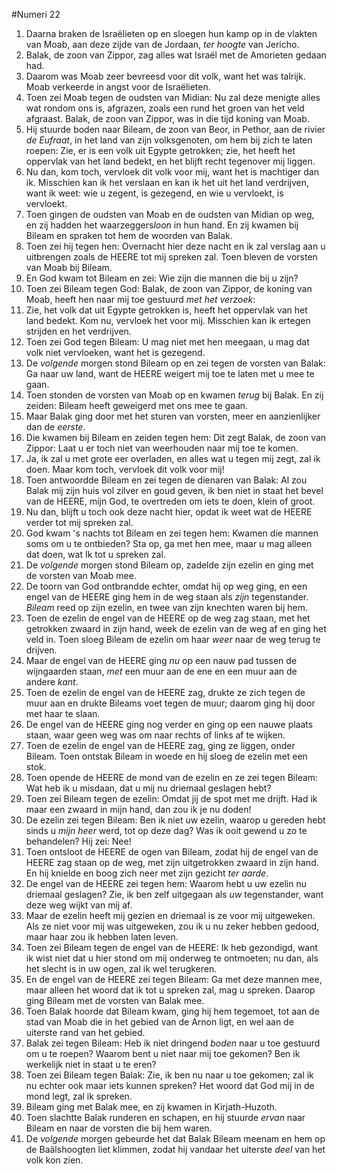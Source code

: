 #Numeri 22
1. Daarna braken de Israëlieten op en sloegen hun kamp op in de vlakten van Moab, aan deze zijde van de Jordaan, *ter hoogte* van Jericho.
2. Balak, de zoon van Zippor, zag alles wat Israël met de Amorieten gedaan had.
3. Daarom was Moab zeer bevreesd voor dit volk, want het was talrijk. Moab verkeerde in angst voor de Israëlieten.
4. Toen zei Moab tegen de oudsten van Midian: Nu zal deze menigte alles wat rondom ons is, afgrazen, zoals een rund het groen van het veld afgraast. Balak, de zoon van Zippor, was in die tijd koning van Moab.
5. Hij stuurde boden naar Bileam, de zoon van Beor, in Pethor, aan de rivier *de Eufraat*, in het land van zijn volksgenoten, om hem bij zich te laten roepen: Zie, er is een volk uit Egypte getrokken; zie, het heeft het oppervlak van het land bedekt, en het blijft recht tegenover mij liggen.
6. Nu dan, kom toch, vervloek dit volk voor mij, want het is machtiger dan ik. Misschien kan ik het verslaan en kan ik het uit het land verdrijven, want ik weet: wie u zegent, is gezegend, en wie u vervloekt, is vervloekt.
7. Toen gingen de oudsten van Moab en de oudsten van Midian op weg, en zij hadden het waarzeggers*loon* in hun hand. En zij kwamen bij Bileam en spraken tot hem de woorden van Balak.
8. Toen zei hij tegen hen: Overnacht hier deze nacht en ik zal verslag aan u uitbrengen zoals de HEERE tot mij spreken zal. Toen bleven de vorsten van Moab bij Bileam.
9. En God kwam tot Bileam en zei: Wie zijn die mannen die bij u zijn?
10. Toen zei Bileam tegen God: Balak, de zoon van Zippor, de koning van Moab, heeft hen naar mij toe gestuurd *met het verzoek*:
11. Zie, het volk dat uit Egypte getrokken is, heeft het oppervlak van het land bedekt. Kom nu, vervloek het voor mij. Misschien kan ik ertegen strijden en het verdrijven.
12. Toen zei God tegen Bileam: U mag niet met hen meegaan, u mag dat volk niet vervloeken, want het is gezegend.
13. De *volgende* morgen stond Bileam op en zei tegen de vorsten van Balak: Ga naar uw land, want de HEERE weigert mij toe te laten met u mee te gaan.
14. Toen stonden de vorsten van Moab op en kwamen *terug* bij Balak. En zij zeiden: Bileam heeft geweigerd met ons mee te gaan.
15. Maar Balak ging door met het sturen van vorsten, meer en aanzienlijker dan de *eerste*.
16. Die kwamen bij Bileam en zeiden tegen hem: Dit zegt Balak, de zoon van Zippor: Laat u er toch niet van weerhouden naar mij toe te komen.
17. Ja, ik zal u met grote eer overladen, en alles wat u tegen mij zegt, zal ik doen. Maar kom toch, vervloek dit volk voor mij!
18. Toen antwoordde Bileam en zei tegen de dienaren van Balak: Al zou Balak mij zijn huis vol zilver en goud geven, ik ben niet in staat het bevel van de HEERE, mijn God, te overtreden om iets te doen, klein of groot.
19. Nu dan, blijft u toch ook deze nacht hier, opdat ik weet wat de HEERE verder tot mij spreken zal.
20. God kwam 's nachts tot Bileam en zei tegen hem: Kwamen die mannen soms om u te ontbieden? Sta op, ga met hen mee, maar u mag alleen dat doen, wat Ik tot u spreken zal.
21. De *volgende* morgen stond Bileam op, zadelde zijn ezelin en ging met de vorsten van Moab mee.
22. De toorn van God ontbrandde echter, omdat hij op weg ging, en een engel van de HEERE ging hem in de weg staan als *zijn* tegenstander. *Bileam* reed op zijn ezelin, en twee van zijn knechten waren bij hem.
23. Toen de ezelin de engel van de HEERE op de weg zag staan, met het getrokken zwaard in zijn hand, week de ezelin van de weg af en ging het veld in. Toen sloeg Bileam de ezelin om haar *weer* naar de weg terug te drijven.
24. Maar de engel van de HEERE ging *nu* op een nauw pad tussen de wijngaarden staan, *met* een muur aan de ene en een muur aan de andere *kant*.
25. Toen de ezelin de engel van de HEERE zag, drukte ze zich tegen de muur aan en drukte Bileams voet tegen de muur; daarom ging hij door met haar te slaan.
26. De engel van de HEERE ging nog verder en ging op een nauwe plaats staan, waar geen weg was om naar rechts of links af te wijken.
27. Toen de ezelin de engel van de HEERE zag, ging ze liggen, onder Bileam. Toen ontstak Bileam in woede en hij sloeg de ezelin met een stok.
28. Toen opende de HEERE de mond van de ezelin en ze zei tegen Bileam: Wat heb ik u misdaan, dat u mij nu driemaal geslagen hebt?
29. Toen zei Bileam tegen de ezelin: Omdat jij de spot met me drijft. Had ik maar een zwaard in mijn hand, dan zou ik je nu doden!
30. De ezelin zei tegen Bileam: Ben ik niet uw ezelin, waarop u gereden hebt sinds u *mijn heer* werd, tot op deze dag? Was ik ooit gewend u zo te behandelen? Hij zei: Nee!
31. Toen ontsloot de HEERE de ogen van Bileam, zodat hij de engel van de HEERE zag staan op de weg, met zijn uitgetrokken zwaard in zijn hand. En hij knielde en boog zich neer met zijn gezicht *ter aarde*.
32. De engel van de HEERE zei tegen hem: Waarom hebt u uw ezelin nu driemaal geslagen? Zie, ik ben zelf uitgegaan als *uw* tegenstander, want deze weg wijkt van mij af.
33. Maar de ezelin heeft mij gezien en driemaal is ze voor mij uitgeweken. Als ze niet voor mij was uitgeweken, zou ik u nu zeker hebben gedood, maar haar zou ik hebben laten leven.
34. Toen zei Bileam tegen de engel van de HEERE: Ik heb gezondigd, want ik wist niet dat u hier stond om mij onderweg te ontmoeten; nu dan, als het slecht is in uw ogen, zal ik wel terugkeren.
35. En de engel van de HEERE zei tegen Bileam: Ga met deze mannen mee, maar alleen het woord dat ik tot u spreken zal, mag u spreken. Daarop ging Bileam met de vorsten van Balak mee.
36. Toen Balak hoorde dat Bileam kwam, ging hij hem tegemoet, tot aan de stad van Moab die in het gebied van de Arnon ligt, en wel aan de uiterste rand van het gebied.
37. Balak zei tegen Bileam: Heb ik niet dringend *boden* naar u toe gestuurd om u te roepen? Waarom bent u niet naar mij toe gekomen? Ben ik werkelijk niet in staat u te eren?
38. Toen zei Bileam tegen Balak: Zie, ik ben nu naar u toe gekomen; zal ik nu echter ook maar iets kunnen spreken? Het woord dat God mij in de mond legt, zal ik spreken.
39. Bileam ging met Balak mee, en zij kwamen in Kirjath-Huzoth.
40. Toen slachtte Balak runderen en schapen, en hij stuurde *ervan* naar Bileam en naar de vorsten die bij hem waren.
41. De *volgende* morgen gebeurde het dat Balak Bileam meenam en hem op de Baälshoogten liet klimmen, zodat hij vandaar het uiterste *deel* van het volk kon zien.
